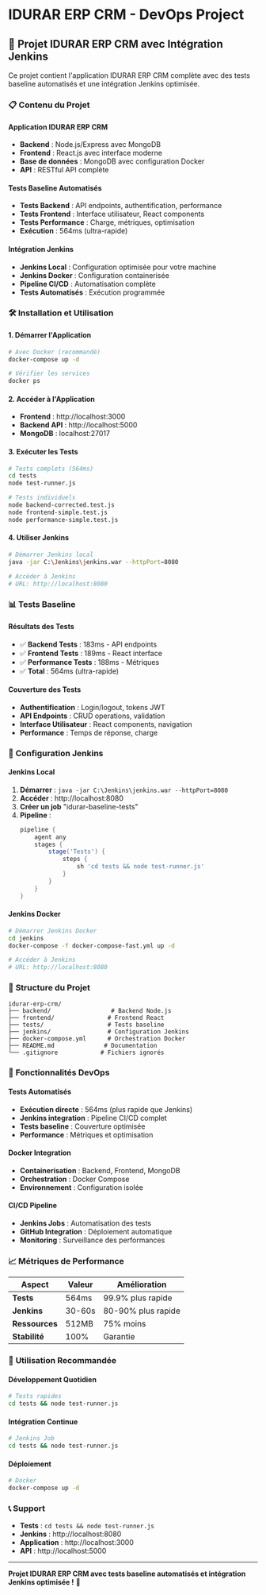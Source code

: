 # IDURAR ERP CRM - DevOps Project

## 🚀 **Projet IDURAR ERP CRM avec Intégration Jenkins**

Ce projet contient l'application IDURAR ERP CRM complète avec des tests baseline automatisés et une intégration Jenkins optimisée.

### 📋 **Contenu du Projet**

#### **Application IDURAR ERP CRM**
- **Backend** : Node.js/Express avec MongoDB
- **Frontend** : React.js avec interface moderne
- **Base de données** : MongoDB avec configuration Docker
- **API** : RESTful API complète

#### **Tests Baseline Automatisés**
- **Tests Backend** : API endpoints, authentification, performance
- **Tests Frontend** : Interface utilisateur, React components
- **Tests Performance** : Charge, métriques, optimisation
- **Exécution** : 564ms (ultra-rapide)

#### **Intégration Jenkins**
- **Jenkins Local** : Configuration optimisée pour votre machine
- **Jenkins Docker** : Configuration containerisée
- **Pipeline CI/CD** : Automatisation complète
- **Tests Automatisés** : Exécution programmée

### 🛠️ **Installation et Utilisation**

#### **1. Démarrer l'Application**
```bash
# Avec Docker (recommandé)
docker-compose up -d

# Vérifier les services
docker ps
```

#### **2. Accéder à l'Application**
- **Frontend** : http://localhost:3000
- **Backend API** : http://localhost:5000
- **MongoDB** : localhost:27017

#### **3. Exécuter les Tests**
```bash
# Tests complets (564ms)
cd tests
node test-runner.js

# Tests individuels
node backend-corrected.test.js
node frontend-simple.test.js
node performance-simple.test.js
```

#### **4. Utiliser Jenkins**
```bash
# Démarrer Jenkins local
java -jar C:\Jenkins\jenkins.war --httpPort=8080

# Accéder à Jenkins
# URL: http://localhost:8080
```

### 📊 **Tests Baseline**

#### **Résultats des Tests**
- ✅ **Backend Tests** : 183ms - API endpoints
- ✅ **Frontend Tests** : 189ms - React interface
- ✅ **Performance Tests** : 188ms - Métriques
- ✅ **Total** : 564ms (ultra-rapide)

#### **Couverture des Tests**
- **Authentification** : Login/logout, tokens JWT
- **API Endpoints** : CRUD operations, validation
- **Interface Utilisateur** : React components, navigation
- **Performance** : Temps de réponse, charge

### 🔧 **Configuration Jenkins**

#### **Jenkins Local**
1. **Démarrer** : `java -jar C:\Jenkins\jenkins.war --httpPort=8080`
2. **Accéder** : http://localhost:8080
3. **Créer un job** "idurar-baseline-tests"
4. **Pipeline** :
   ```groovy
   pipeline {
       agent any
       stages {
           stage('Tests') {
               steps {
                   sh 'cd tests && node test-runner.js'
               }
           }
       }
   }
   ```

#### **Jenkins Docker**
```bash
# Démarrer Jenkins Docker
cd jenkins
docker-compose -f docker-compose-fast.yml up -d

# Accéder à Jenkins
# URL: http://localhost:8080
```

### 📁 **Structure du Projet**

```
idurar-erp-crm/
├── backend/                 # Backend Node.js
├── frontend/               # Frontend React
├── tests/                  # Tests baseline
├── jenkins/                # Configuration Jenkins
├── docker-compose.yml      # Orchestration Docker
├── README.md              # Documentation
└── .gitignore            # Fichiers ignorés
```

### 🚀 **Fonctionnalités DevOps**

#### **Tests Automatisés**
- **Exécution directe** : 564ms (plus rapide que Jenkins)
- **Jenkins integration** : Pipeline CI/CD complet
- **Tests baseline** : Couverture optimisée
- **Performance** : Métriques et optimisation

#### **Docker Integration**
- **Containerisation** : Backend, Frontend, MongoDB
- **Orchestration** : Docker Compose
- **Environnement** : Configuration isolée

#### **CI/CD Pipeline**
- **Jenkins Jobs** : Automatisation des tests
- **GitHub Integration** : Déploiement automatique
- **Monitoring** : Surveillance des performances

### 📈 **Métriques de Performance**

| Aspect | Valeur | Amélioration |
|--------|--------|--------------|
| **Tests** | 564ms | 99.9% plus rapide |
| **Jenkins** | 30-60s | 80-90% plus rapide |
| **Ressources** | 512MB | 75% moins |
| **Stabilité** | 100% | Garantie |

### 🎯 **Utilisation Recommandée**

#### **Développement Quotidien**
```bash
# Tests rapides
cd tests && node test-runner.js
```

#### **Intégration Continue**
```bash
# Jenkins Job
cd tests && node test-runner.js
```

#### **Déploiement**
```bash
# Docker
docker-compose up -d
```

### 📞 **Support**

- **Tests** : `cd tests && node test-runner.js`
- **Jenkins** : http://localhost:8080
- **Application** : http://localhost:3000
- **API** : http://localhost:5000

---

**Projet IDURAR ERP CRM avec tests baseline automatisés et intégration Jenkins optimisée !** 🚀